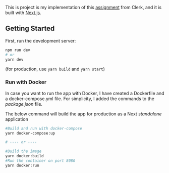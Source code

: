 This is project is my implementation of this [assignment](https://www.notion.so/Clerk-frontend-assignment-61192c152234454eadd5384d21e63df5) from Clerk, and it is built with [Next.js](https://nextjs.org/).

## Getting Started

First, run the development server:

```bash
npm run dev
# or
yarn dev
```

(for production, use `yarn build` and `yarn start`)

### Run with Docker

In case you want to run the app with Docker, I have created a Dockerfile and a docker-compose.yml file. For simplicity, I added the commands to the *package.json* file.

The below command will build the app for production as a Next *standalone* application
```bash
#Build and run with docker-compose
yarn docker-compose:up

# ---- or ----

#Build the image
yarn docker:build
#Run the container on port 8080
yarn docker:run
```
